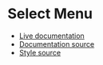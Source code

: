 # Select Menu
- [Live documentation](https://primer.style/css/components/select-menu)
- [Documentation source](../../pages/css/components/select-menu.md)
- [Style source](./select-menu.scss)
